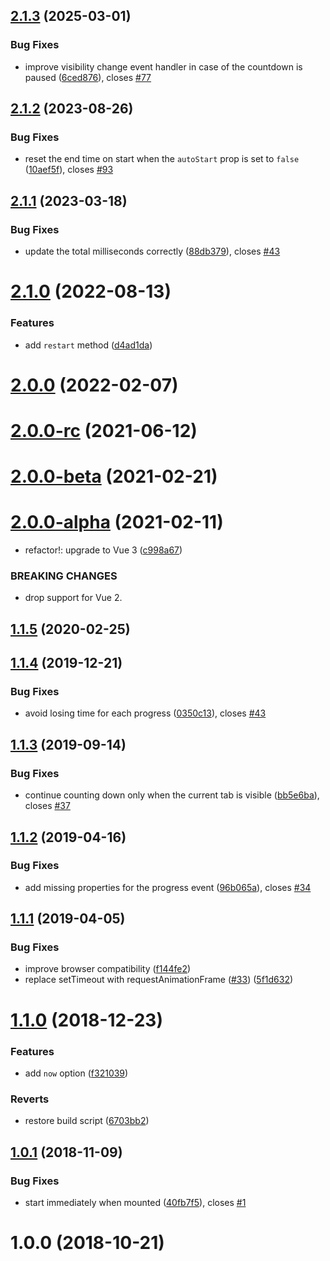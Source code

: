 ## [2.1.3](https://github.com/fengyuanchen/vue-countdown/compare/v2.1.2...v2.1.3) (2025-03-01)


### Bug Fixes

* improve visibility change event handler in case of the countdown is paused ([6ced876](https://github.com/fengyuanchen/vue-countdown/commit/6ced876555b471bfb3ff90107debc6d52eaabdfa)), closes [#77](https://github.com/fengyuanchen/vue-countdown/issues/77)



## [2.1.2](https://github.com/fengyuanchen/vue-countdown/compare/v2.1.1...v2.1.2) (2023-08-26)


### Bug Fixes

* reset the end time on start when the `autoStart` prop is set to `false` ([10aef5f](https://github.com/fengyuanchen/vue-countdown/commit/10aef5fc7ce88731291d35ccbb4add2acd8f905a)), closes [#93](https://github.com/fengyuanchen/vue-countdown/issues/93)



## [2.1.1](https://github.com/fengyuanchen/vue-countdown/compare/v2.1.0...v2.1.1) (2023-03-18)


### Bug Fixes

* update the total milliseconds correctly ([88db379](https://github.com/fengyuanchen/vue-countdown/commit/88db37963bced3e9beaf07f541beff330105a6d9)), closes [#43](https://github.com/fengyuanchen/vue-countdown/issues/43)



# [2.1.0](https://github.com/fengyuanchen/vue-countdown/compare/v2.0.0...v2.1.0) (2022-08-13)


### Features

* add `restart` method ([d4ad1da](https://github.com/fengyuanchen/vue-countdown/commit/d4ad1dae77b38b3d09913ac00ea8d3ec5c2f2fa3))



# [2.0.0](https://github.com/fengyuanchen/vue-countdown/compare/v2.0.0-rc...v2.0.0) (2022-02-07)



# [2.0.0-rc](https://github.com/fengyuanchen/vue-countdown/compare/v2.0.0-beta...v2.0.0-rc) (2021-06-12)



# [2.0.0-beta](https://github.com/fengyuanchen/vue-countdown/compare/v2.0.0-alpha...v2.0.0-beta) (2021-02-21)



# [2.0.0-alpha](https://github.com/fengyuanchen/vue-countdown/compare/v1.1.5...v2.0.0-alpha) (2021-02-11)


* refactor!: upgrade to Vue 3 ([c998a67](https://github.com/fengyuanchen/vue-countdown/commit/c998a67e5c6b454803510ef1cbb4d180072124f9))


### BREAKING CHANGES

* drop support for Vue 2.



## [1.1.5](https://github.com/fengyuanchen/vue-countdown/compare/v1.1.4...v1.1.5) (2020-02-25)



## [1.1.4](https://github.com/fengyuanchen/vue-countdown/compare/v1.1.3...v1.1.4) (2019-12-21)


### Bug Fixes

* avoid losing time for each progress ([0350c13](https://github.com/fengyuanchen/vue-countdown/commit/0350c13e05a33b57f032838e5fe67a8de44ba282)), closes [#43](https://github.com/fengyuanchen/vue-countdown/issues/43)



## [1.1.3](https://github.com/fengyuanchen/vue-countdown/compare/v1.1.2...v1.1.3) (2019-09-14)


### Bug Fixes

* continue counting down only when the current tab is visible ([bb5e6ba](https://github.com/fengyuanchen/vue-countdown/commit/bb5e6ba9d1bccf0a392b158d9483451efa8220da)), closes [#37](https://github.com/fengyuanchen/vue-countdown/issues/37)



## [1.1.2](https://github.com/fengyuanchen/vue-countdown/compare/v1.1.1...v1.1.2) (2019-04-16)


### Bug Fixes

* add missing properties for the progress event ([96b065a](https://github.com/fengyuanchen/vue-countdown/commit/96b065aefea6bca0ad736eac365679ae42482004)), closes [#34](https://github.com/fengyuanchen/vue-countdown/issues/34)



## [1.1.1](https://github.com/fengyuanchen/vue-countdown/compare/v1.1.0...v1.1.1) (2019-04-05)


### Bug Fixes

* improve browser compatibility ([f144fe2](https://github.com/fengyuanchen/vue-countdown/commit/f144fe2e72a0f7fd4269fa6f0dc386198658be03))
* replace setTimeout with requestAnimationFrame ([#33](https://github.com/fengyuanchen/vue-countdown/issues/33)) ([5f1d632](https://github.com/fengyuanchen/vue-countdown/commit/5f1d632449dd975511eb57a528e00f995d913c44))



# [1.1.0](https://github.com/fengyuanchen/vue-countdown/compare/v1.0.1...v1.1.0) (2018-12-23)


### Features

* add `now` option ([f321039](https://github.com/fengyuanchen/vue-countdown/commit/f321039afff73f2463584ba3cdaf222c8465aaba))


### Reverts

* restore build script ([6703bb2](https://github.com/fengyuanchen/vue-countdown/commit/6703bb24954e7eda7e6a0db5c62893a5a983c2f1))



## [1.0.1](https://github.com/fengyuanchen/vue-countdown/compare/v1.0.0...v1.0.1) (2018-11-09)


### Bug Fixes

* start immediately when mounted ([40fb7f5](https://github.com/fengyuanchen/vue-countdown/commit/40fb7f5be1c986d4f5beadd2555f0620e56e7410)), closes [#1](https://github.com/fengyuanchen/vue-countdown/issues/1)



# 1.0.0 (2018-10-21)



